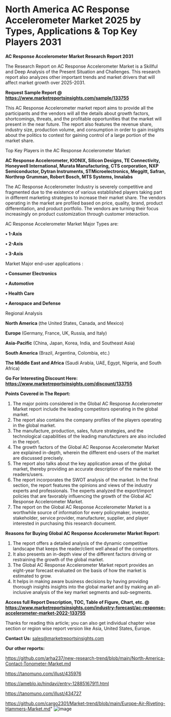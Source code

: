 # North America AC Response Accelerometer Market 2025 by Types, Applications & Top Key Players 2031

<strong>AC Response Accelerometer Market Research Report 2031</strong>

The Research Report on AC Response Accelerometer Market is a Skillful and Deep Analysis of the Present Situation and Challenges. This research report also analyzes other important trends and market drivers that will affect market growth over 2025-2031.

<strong>Request Sample Report @ <a href=https://www.marketreportsinsights.com/sample/133755>https://www.marketreportsinsights.com/sample/133755</a></strong>

This AC Response Accelerometer market report aims to provide all the participants and the vendors will all the details about growth factors, shortcomings, threats, and the profitable opportunities that the market will present in the near future. The report also features the revenue share, industry size, production volume, and consumption in order to gain insights about the politics to contest for gaining control of a large portion of the market share.

Top Key Players in the AC Response Accelerometer Market:

<strong>AC Response Accelerometer, KIONIX, Silicon Designs, TE Connectivity, Honeywell International, Murata Manufacturing, CTS corporation, NXP Semiconductor, Dytran Instruments, STMicroelectronics, Meggitt, Safran, Northrop Grumman, Robert Bosch, MTS Systems, Innalabs</strong>

The AC Response Accelerometer Industry is severely competitive and fragmented due to the existence of various established players taking part in different marketing strategies to increase their market share. The vendors operating in the market are profiled based on price, quality, brand, product differentiation, and product portfolio. The vendors are turning their focus increasingly on product customization through customer interaction.

AC Response Accelerometer Market Major Types are:

<strong>• 1-Axis

• 2-Axis

• 3-Axis</strong>

Market Major end-user applications :

<strong>• Consumer Electronics

• Automotive

• Health Care

• Aerospace and Defense</strong>

Regional Analysis

</u><strong><b>North America</b></strong> (the United States, Canada, and Mexico)

<strong><b>Europe </b></strong>(Germany, France, UK, Russia, and Italy)

<strong><b>Asia-Pacific</b></strong> (China, Japan, Korea, India, and Southeast Asia)

<strong><b>South America</b></strong> (Brazil, Argentina, Colombia, etc.)

<strong><b>The Middle East and Africa</b></strong> (Saudi Arabia, UAE, Egypt, Nigeria, and South Africa)

<strong>Go For Interesting Discount Here: <a href=https://www.marketreportsinsights.com/discount/133755>https://www.marketreportsinsights.com/discount/133755</a></strong>

<strong>Points Covered in The Report:</strong>
<ol>
  <li>The major points considered in the Global AC Response Accelerometer Market report include the leading competitors operating in the global market.</li>
  <li>The report also contains the company profiles of the players operating in the global market.</li>
  <li>The manufacture, production, sales, future strategies, and the technological capabilities of the leading manufacturers are also included in the report.</li>
  <li>The growth factors of the Global AC Response Accelerometer Market are explained in-depth, wherein the different end-users of the market are discussed precisely.</li>
  <li>The report also talks about the key application areas of the global market, thereby providing an accurate description of the market to the readers/users.</li>
  <li>The report incorporates the SWOT analysis of the market. In the final section, the report features the opinions and views of the industry experts and professionals. The experts analyzed the export/import policies that are favorably influencing the growth of the Global AC Response Accelerometer Market.</li>
  <li>The report on the Global AC Response Accelerometer Market is a worthwhile source of information for every policymaker, investor, stakeholder, service provider, manufacturer, supplier, and player interested in purchasing this research document.</li>
</ol>
<strong>Reasons for Buying Global AC Response Accelerometer Market Report:</strong>

<ol>
  <li>The report offers a detailed analysis of the dynamic competitive landscape that keeps the reader/client well ahead of the competitors.</li>
  <li>It also presents an in-depth view of the different factors driving or restraining the growth of the global market.</li>
  <li>The Global AC Response Accelerometer Market report provides an eight-year forecast evaluated on the basis of how the market is estimated to grow.</li>
  <li>It helps in making aware business decisions by having providing thorough insights insights into the global market and by making an all-inclusive analysis of the key market segments and sub-segments.</li>
</ol>
<strong>Access full Report Description, TOC, Table of Figure, Chart, etc. @ <a href=https://www.marketreportsinsights.com/industry-forecast/ac-response-accelerometer-market-2022-133755>https://www.marketreportsinsights.com/industry-forecast/ac-response-accelerometer-market-2022-133755</a></strong>


Thanks for reading this article; you can also get individual chapter wise section or region wise report version like Asia, United States, Europe.

<strong>Contact Us:</strong>
sales@marketreportsinsights.com

<strong>Our other reports:</strong>

<a href=https://github.com/arha237/new-research-trend/blob/main/North-America-Contact-Tonometer-Market.md>https://github.com/arha237/new-research-trend/blob/main/North-America-Contact-Tonometer-Market.md</a>

<a href=https://tanomuno.com/illust/435976>https://tanomuno.com/illust/435976</a>

<a href=https://ameblo.jp/hindavi/entry-12885167911.html>https://ameblo.jp/hindavi/entry-12885167911.html</a>

<a href=https://tanomuno.com/illust/434727>https://tanomuno.com/illust/434727</a>

<a href=https://github.com/cargo2301/Market-trend/blob/main/Europe-Air-Riveting-Hammers-Market.md>https://github.com/cargo2301/Market-trend/blob/main/Europe-Air-Riveting-Hammers-Market.md</a>"
![image](https://github.com/user-attachments/assets/bc35c88e-b299-4322-a6d2-fbaa634247a1)
